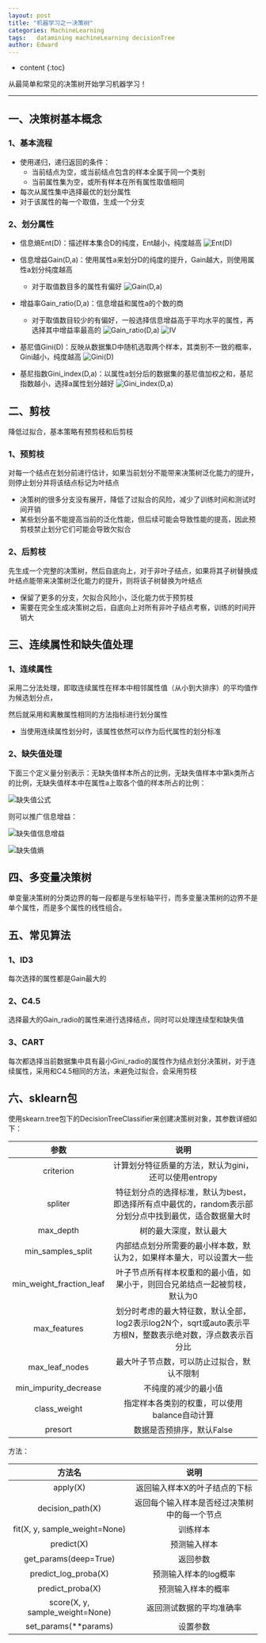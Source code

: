 ```yaml
---
layout: post
title: "机器学习之一决策树"
categories: MachineLearning
tags:   datamining machineLearning decisionTree
author: Edward
---
```


* content
{:toc}

从最简单和常见的决策树开始学习机器学习！

--------------------

## 一、决策树基本概念

### 1、基本流程

- 使用递归，递归返回的条件：
    - 当前结点为空，或当前结点包含的样本全属于同一个类别
    - 当前属性集为空，或所有样本在所有属性取值相同
- 每次从属性集中选择最优的划分属性
- 对于该属性的每一个取值，生成一个分支

### 2、划分属性

- 信息熵Ent(D)：描述样本集合D的纯度，Ent越小，纯度越高
![Ent(D)](https://raw.githubusercontent.com/isEdwardTang/Blog/gh-pages/images/Ent.JPG)

- 信息增益Gain(D,a)：使用属性a来划分D的纯度的提升，Gain越大，则使用属性a划分纯度越高
    - 对于取值数目多的属性有偏好
![Gain(D,a)](https://raw.githubusercontent.com/isEdwardTang/Blog/gh-pages/images/Gain.JPG)

- 增益率Gain_ratio(D,a)：信息增益和属性a的个数的商
    - 对于取值数目较少的有偏好，一般选择信息增益高于平均水平的属性，再选择其中增益率最高的
![Gain_ratio(D,a)](https://raw.githubusercontent.com/isEdwardTang/Blog/gh-pages/images/Gain_ratio.JPG)
![IV](https://raw.githubusercontent.com/isEdwardTang/Blog/gh-pages/images/IV.JPG)

- 基尼值Gini(D)：反映从数据集D中随机选取两个样本，其类别不一致的概率，Gini越小，纯度越高
![Gini(D)](https://raw.githubusercontent.com/isEdwardTang/Blog/gh-pages/images/Gini.JPG)

- 基尼指数Gini_index(D,a)：以属性a划分后的数据集的基尼值加权之和，基尼指数越小，选择a属性划分越好
![Gini_index(D,a)](https://raw.githubusercontent.com/isEdwardTang/Blog/gh-pages/images/Gini_index.JPG)

## 二、剪枝

降低过拟合，基本策略有预剪枝和后剪枝

### 1、预剪枝

对每一个结点在划分前进行估计，如果当前划分不能带来决策树泛化能力的提升，则停止划分并将该结点标记为叶结点

- 决策树的很多分支没有展开，降低了过拟合的风险，减少了训练时间和测试时间开销
- 某些划分虽不能提高当前的泛化性能，但后续可能会导致性能的提高，因此预剪枝禁止划分它们可能会导致欠拟合

### 2、后剪枝

先生成一个完整的决策树，然后自底向上，对于非叶子结点，如果将其子树替换成叶结点能带来决策树泛化能力的提升，则将该子树替换为叶结点

- 保留了更多的分支，欠拟合风险小，泛化能力优于预剪枝
- 需要在完全生成决策树之后，自底向上对所有非叶子结点考察，训练的时间开销大

## 三、连续属性和缺失值处理

### 1、连续属性

采用二分法处理，即取连续属性在样本中相邻属性值（从小到大排序）的平均值作为候选划分点，

然后就采用和离散属性相同的方法指标进行划分属性

- 当使用连续属性划分时，该属性依然可以作为后代属性的划分标准

### 2、缺失值处理

下面三个定义量分别表示：无缺失值样本所占的比例，无缺失值样本中第k类所占的比例，无缺失值样本中在属性a上取各个值的样本所占的比例：

![缺失值公式](https://raw.githubusercontent.com/isEdwardTang/Blog/gh-pages/images/loss_value.JPG)

则可以推广信息增益：

![缺失值信息增益](https://raw.githubusercontent.com/isEdwardTang/Blog/gh-pages/images/loss_gain.JPG)

![缺失值熵](https://raw.githubusercontent.com/isEdwardTang/Blog/gh-pages/images/loss_ent.JPG)

## 四、多变量决策树

单变量决策树的分类边界的每一段都是与坐标轴平行，而多变量决策树的边界不是单个属性，而是多个属性的线性组合。

## 五、常见算法

### 1、ID3

每次选择的属性都是Gain最大的

### 2、C4.5

选择最大的Gain_radio的属性来进行选择结点，同时可以处理连续型和缺失值

### 3、CART

每次都选择当前数据集中具有最小Gini_radio的属性作为结点划分决策树，对于连续属性，采用和C4.5相同的方法，未避免过拟合，会采用剪枝

## 六、sklearn包

使用skearn.tree包下的DecisionTreeClassifier来创建决策树对象，其参数详细如下：

| 参数 | 说明 |
| :---: | :---: |
| criterion | 计算划分特征质量的方法，默认为gini，还可以使用entropy |
| spliter | 特征划分点的选择标准，默认为best，即选择所有点中最优的，random表示部分划分点中找到最优，适合数据量大时 |
| max_depth | 树的最大深度，默认最大 |
| min_samples_split | 内部结点划分所需要的最小样本数，默认为2，如果样本量大，可以设置大一些 |
| min_weight_fraction_leaf | 叶子节点所有样本权重和的最小值，如果小于，则回合兄弟结点一起被剪枝，默认为0 |
| max_features | 划分时考虑的最大特征数，默认全部，log2表示log2N个，sqrt或auto表示平方根N，整数表示绝对数，浮点数表示百分比 |
| max_leaf_nodes | 最大叶子节点数，可以防止过拟合，默认不限制 |
| min_impurity_decrease | 不纯度的减少的最小值 |
| class_weight | 指定样本各类别的权重，可以使用balance自动计算 |
| presort | 数据是否预排序，默认False |

方法：

| 方法名 | 说明 |
| :---: | :---: |
| apply(X) | 返回输入样本X的叶子结点的下标 |
| decision_path(X) | 返回每个输入样本是否经过决策树中的每一个节点 |
| fit(X, y, sample_weight=None) | 训练样本 |
| predict(X) | 预测输入样本 |
| get_params(deep=True) | 返回参数 |
| predict_log_proba(X) | 预测输入样本的log概率 |
| predict_proba(X) | 预测输入样本的概率 |
| score(X, y, sample_weight=None) | 返回测试数据的平均准确率 |
| set_params(**params) | 设置参数 |
